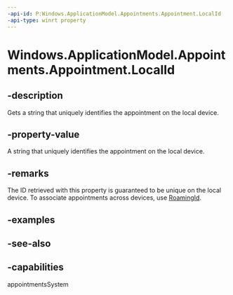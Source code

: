 ```yaml
---
-api-id: P:Windows.ApplicationModel.Appointments.Appointment.LocalId
-api-type: winrt property
---
```


<!-- Property syntax
public string LocalId { get; }
-->

# Windows.ApplicationModel.Appointments.Appointment.LocalId

## -description
Gets a string that uniquely identifies the appointment on the local device.

## -property-value
A string that uniquely identifies the appointment on the local device.

## -remarks
The ID retrieved with this property is guaranteed to be unique on the local device. To associate appointments across devices, use [RoamingId](appointment_roamingid.md).

## -examples

## -see-also

## -capabilities
appointmentsSystem

